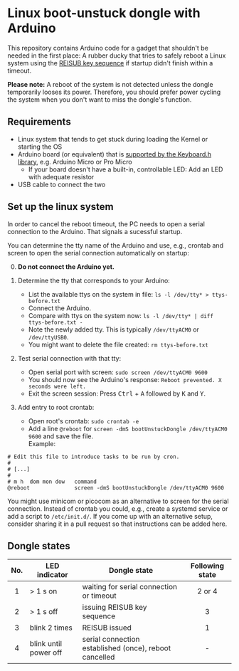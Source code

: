 # Linux boot-unstuck dongle with Arduino
This repository contains Arduino code for a gadget that shouldn't be needed in the first place: A rubber ducky that tries to safely reboot a Linux system using the [REISUB key sequence](https://wiki.archlinux.org/title/Keyboard_shortcuts#Rebooting) if startup didn't finish within a timeout.

__Please note:__ A reboot of the system is not detected unless the dongle temporarily looses its power. Therefore, you should prefer power cycling the system when you don't want to miss the dongle's function.

## Requirements
- Linux system that tends to get stuck during loading the Kernel or starting the OS
- Arduino board (or equivalent) that is [supported by the Keyboard.h library](https://www.arduino.cc/reference/en/language/functions/usb/keyboard/#_compatible_hardware), e.g. Arduino Micro or Pro Micro
  - If your board doesn't have a built-in, controllable LED: Add an LED with adequate resistor
- USB cable to connect the two

## Set up the linux system
In order to cancel the reboot timeout, the PC needs to open a serial connection to the Arduino. That signals a sucessful startup.

You can determine the tty name of the Arduino and use, e.g., crontab and screen to open the serial connection automatically on startup:

0. __Do not connect the Arduino yet.__

1. Determine the tty that corresponds to your Arduino:
    - List the available ttys on the system in file: `ls -l /dev/tty* > ttys-before.txt`
    - Connect the Arduino.
    - Compare with ttys on the system now: `ls -l /dev/tty* | diff ttys-before.txt -`
    - Note the newly added tty. This is typically `/dev/ttyACM0` or `/dev/ttyUSB0`.
    - You might want to delete the file created: `rm ttys-before.txt`

2. Test serial connection with that tty:
    - Open serial port with screen: `sudo screen /dev/ttyACM0 9600`
    - You should now see the Arduino's response:
`Reboot prevented. X seconds were left.`
    - Exit the screen session: Press <kbd>Ctrl</kbd> + <kbd>A</kbd> followed by <kbd>K</kbd> and <kbd>Y</kbd>.

3. Add entry to root crontab:
    - Open root's crontab: `sudo crontab -e`
    - Add a line `@reboot` for `screen -dmS bootUnstuckDongle /dev/ttyACM0 9600` and save the file.  
    Example:
```cron
# Edit this file to introduce tasks to be run by cron.
#
# [...]
#
# m h  dom mon dow   command
@reboot              screen -dmS bootUnstuckDongle /dev/ttyACM0 9600
```

You might use minicom or picocom as an alternative to screen for the serial connection. Instead of crontab you could, e.g., create a systemd service or add a script to `/etc/init.d/`. If you come up with an alternative setup, consider sharing it in a pull request so that instructions can be added here.

## Dongle states
| No. | LED indicator         | Dongle state                                           | Following state |
|:---:| --------------------- | ------------------------------------------------------ |:---------------:|
| 1   | > 1 s on              | waiting for serial connection or timeout               | 2 or 4          |
| 2   | > 1 s off             | issuing REISUB key sequence                            | 3               |
| 3   | blink 2 times         | REISUB issued                                          | 1               |
| 4   | blink until power off | serial connection established (once), reboot cancelled | -               |

